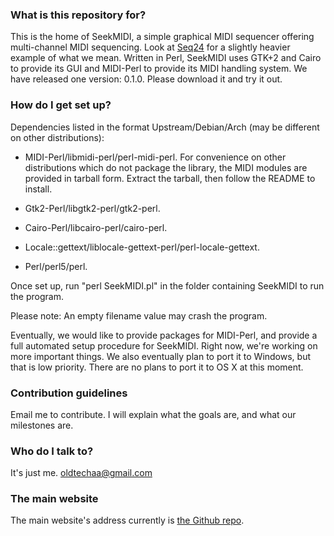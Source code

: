 ### What is this repository for? ###

This is the home of SeekMIDI, a simple graphical MIDI sequencer offering multi-channel MIDI sequencing. Look at [Seq24](https://launchpad.net/seq24/) for a slightly heavier example of what we mean. Written in Perl, SeekMIDI uses GTK+2 and Cairo to provide its GUI and MIDI-Perl to provide its MIDI handling system. We have released one version: 0.1.0. Please download it and try it out.

### How do I get set up? ###

Dependencies listed in the format Upstream/Debian/Arch (may be different on other distributions):

 * MIDI-Perl/libmidi-perl/perl-midi-perl. For convenience on other distributions which do not package the library, the MIDI modules are provided in tarball form. Extract the tarball, then follow the README to install.

 * Gtk2-Perl/libgtk2-perl/gtk2-perl.

 * Cairo-Perl/libcairo-perl/cairo-perl.

 * Locale::gettext/liblocale-gettext-perl/perl-locale-gettext.

 * Perl/perl5/perl.

Once set up, run "perl SeekMIDI.pl" in the folder containing SeekMIDI to run the program.

Please note: An empty filename value may crash the program.

Eventually, we would like to provide packages for MIDI-Perl, and provide a full automated setup procedure for SeekMIDI. Right now, we're working on more important things. We also eventually plan to port it to Windows, but that is low priority. There are no plans to port it to OS X at this moment.

### Contribution guidelines ###

Email me to contribute. I will explain what the goals are, and what our milestones are.

### Who do I talk to? ###

It's just me. [oldtechaa@gmail.com](mailto:oldtechaa@gmail.com)

### The main website ###

The main website's address currently is [the Github repo](https://github.com/oldtechaa/SeekMIDI/).
